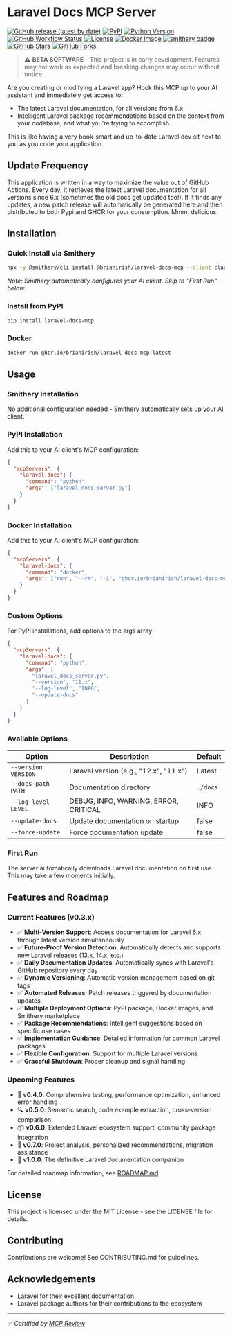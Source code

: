 # Laravel Docs MCP Server

[![GitHub release (latest by date)](https://img.shields.io/github/v/release/brianirish/laravel-docs-mcp)](https://github.com/brianirish/laravel-docs-mcp/releases)
[![PyPI](https://img.shields.io/pypi/v/laravel-docs-mcp)](https://pypi.org/project/laravel-docs-mcp/)
[![Python Version](https://img.shields.io/pypi/pyversions/laravel-docs-mcp)](https://pypi.org/project/laravel-docs-mcp/)
[![GitHub Workflow Status](https://img.shields.io/github/actions/workflow/status/brianirish/laravel-docs-mcp/ci.yaml?branch=main&label=tests)](https://github.com/brianirish/laravel-docs-mcp/actions/workflows/ci.yaml)
[![License](https://img.shields.io/github/license/brianirish/laravel-docs-mcp)](https://github.com/brianirish/laravel-docs-mcp/blob/main/LICENSE)
[![Docker Image](https://img.shields.io/badge/docker-ghcr.io-blue)](https://github.com/brianirish/laravel-docs-mcp/pkgs/container/laravel-docs-mcp)
[![smithery badge](https://smithery.ai/badge/@brianirish/laravel-docs-mcp)](https://smithery.ai/server/@brianirish/laravel-docs-mcp)
[![GitHub Stars](https://img.shields.io/github/stars/brianirish/laravel-docs-mcp?style=social)](https://github.com/brianirish/laravel-docs-mcp)
[![GitHub Forks](https://img.shields.io/github/forks/brianirish/laravel-docs-mcp?style=social)](https://github.com/brianirish/laravel-docs-mcp)

> ⚠️ **BETA SOFTWARE** - This project is in early development. Features may not work as expected and breaking changes may occur without notice.

Are you creating or modifying a Laravel app? Hook this MCP up to your AI assistant and immediately get access to:
- The latest Laravel documentation, for all versions from 6.x
- Intelligent Laravel package recommendations based on the context from your codebase, and what you're trying to accomplish.

This is like having a very book-smart and up-to-date Laravel dev sit next to you as you code your application.

## Update Frequency

This application is written in a way to maximize the value out of GitHub Actions. Every day, it retrieves the latest Laravel documentation for all versions since 6.x (sometimes the old docs get updated too!). If it finds any updates, a new patch release will automatically be generated here and then distributed to both Pypi and GHCR for your consumption. Mmm, delicious.

## Installation

### Quick Install via Smithery

```bash
npx -y @smithery/cli install @brianirish/laravel-docs-mcp --client claude
```

*Note: Smithery automatically configures your AI client. Skip to "First Run" below.*

### Install from PyPI

```bash
pip install laravel-docs-mcp
```

### Docker

```bash
docker run ghcr.io/brianirish/laravel-docs-mcp:latest
```

## Usage

### Smithery Installation
No additional configuration needed - Smithery automatically sets up your AI client.

### PyPI Installation
Add this to your AI client's MCP configuration:

```json
{
  "mcpServers": {
    "laravel-docs": {
      "command": "python",
      "args": ["laravel_docs_server.py"]
    }
  }
}
```

### Docker Installation
Add this to your AI client's MCP configuration:

```json
{
  "mcpServers": {
    "laravel-docs": {
      "command": "docker",
      "args": ["run", "--rm", "-i", "ghcr.io/brianirish/laravel-docs-mcp:latest"]
    }
  }
}
```

### Custom Options
For PyPI installations, add options to the args array:

```json
{
  "mcpServers": {
    "laravel-docs": {
      "command": "python",
      "args": [
        "laravel_docs_server.py",
        "--version", "11.x",
        "--log-level", "INFO",
        "--update-docs"
      ]
    }
  }
}
```

### Available Options

| Option | Description | Default |
|--------|-------------|---------|
| `--version VERSION` | Laravel version (e.g., "12.x", "11.x") | Latest |
| `--docs-path PATH` | Documentation directory | `./docs` |
| `--log-level LEVEL` | DEBUG, INFO, WARNING, ERROR, CRITICAL | INFO |
| `--update-docs` | Update documentation on startup | false |
| `--force-update` | Force documentation update | false |

### First Run

The server automatically downloads Laravel documentation on first use. This may take a few moments initially.


## Features and Roadmap

### Current Features (v0.3.x)
- ✅ **Multi-Version Support**: Access documentation for Laravel 6.x through latest version simultaneously
- ✅ **Future-Proof Version Detection**: Automatically detects and supports new Laravel releases (13.x, 14.x, etc.)
- ✅ **Daily Documentation Updates**: Automatically syncs with Laravel's GitHub repository every day
- ✅ **Dynamic Versioning**: Automatic version management based on git tags
- ✅ **Automated Releases**: Patch releases triggered by documentation updates
- ✅ **Multiple Deployment Options**: PyPI package, Docker images, and Smithery marketplace
- ✅ **Package Recommendations**: Intelligent suggestions based on specific use cases
- ✅ **Implementation Guidance**: Detailed information for common Laravel packages
- ✅ **Flexible Configuration**: Support for multiple Laravel versions
- ✅ **Graceful Shutdown**: Proper cleanup and signal handling

### Upcoming Features
- 🔧 **v0.4.0**: Comprehensive testing, performance optimization, enhanced error handling
- 🔍 **v0.5.0**: Semantic search, code example extraction, cross-version comparison
- 📦 **v0.6.0**: Extended Laravel ecosystem support, community package integration
- 🎯 **v0.7.0**: Project analysis, personalized recommendations, migration assistance
- 🚀 **v1.0.0**: The definitive Laravel documentation companion

For detailed roadmap information, see [ROADMAP.md](ROADMAP.md).

## License

This project is licensed under the MIT License - see the LICENSE file for details.

## Contributing

Contributions are welcome! See CONTRIBUTING.md for guidelines.

## Acknowledgements

- Laravel for their excellent documentation
- Laravel package authors for their contributions to the ecosystem

---
*✅ Certified by [MCP Review](https://mcpreview.com/mcp-servers/brianirish/laravel-docs-mcp)*